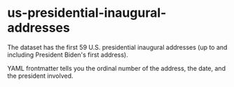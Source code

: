 # us-presidential-inaugural-addresses

The dataset has the first 59 U.S. presidential inaugural addresses (up to and including President Biden's first address). 

YAML frontmatter tells you the ordinal number of the address, the date, and the president involved.
